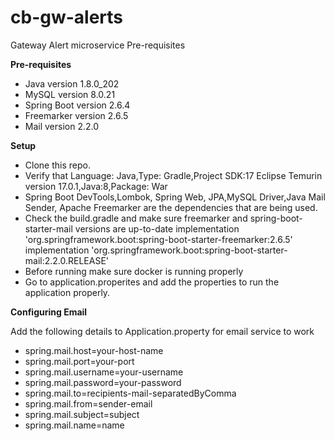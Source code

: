 # cb-gw-alerts
Gateway Alert microservice Pre-requisites

**Pre-requisites**

* Java version 1.8.0_202
* MySQL version 8.0.21
* Spring Boot version 2.6.4
* Freemarker version 2.6.5
* Mail version 2.2.0

**Setup**
* Clone this repo.
* Verify that Language: Java,Type: Gradle,Project SDK:17 Eclipse Temurin version 17.0.1,Java:8,Package: War 
* Spring Boot DevTools,Lombok, Spring Web, JPA,MySQL Driver,Java Mail Sender, Apache Freemarker are the dependencies that are being used.
* Check the build.gradle and make sure freemarker and spring-boot-starter-mail versions are up-to-date 
    implementation 'org.springframework.boot:spring-boot-starter-freemarker:2.6.5'
    implementation 'org.springframework.boot:spring-boot-starter-mail:2.2.0.RELEASE'
* Before running make sure docker is running properly
* Go to application.properites and add the properties to run the application properly. 

**Configuring Email**

Add the following details to Application.property for email service to work
* spring.mail.host=your-host-name
* spring.mail.port=your-port
* spring.mail.username=your-username
* spring.mail.password=your-password
* spring.mail.to=recipients-mail-separatedByComma
* spring.mail.from=sender-email
* spring.mail.subject=subject
* spring.mail.name=name



